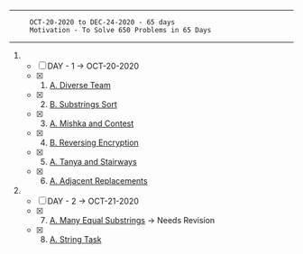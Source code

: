 ***
         OCT-20-2020 to DEC-24-2020 - 65 days
         Motivation - To Solve 650 Problems in 65 Days
***
1. - [ ] DAY - 1 -> OCT-20-2020
    - [x] 1. [A. Diverse Team](https://codeforces.com/contest/988/problem/A)
    - [x] 2. [B. Substrings Sort](https://codeforces.com/contest/988/problem/B)
    - [x] 3. [A. Mishka and Contest](https://codeforces.com/contest/999/problem/A)
    - [x] 4. [B. Reversing Encryption](https://codeforces.com/contest/999/problem/B)
    - [x] 5. [A. Tanya and Stairways](https://codeforces.com/contest/1005/problem/A)
    - [x] 6. [A. Adjacent Replacements](https://codeforces.com/contest/1006/problem/A)
    
2. - [ ] DAY - 2 -> OCT-21-2020
    - [x] 7. [A. Many Equal Substrings](https://codeforces.com/contest/1029/problem/A) -> Needs Revision
    - [x] 8. [A. String Task](https://codeforces.com/problemset/problem/118/A)
